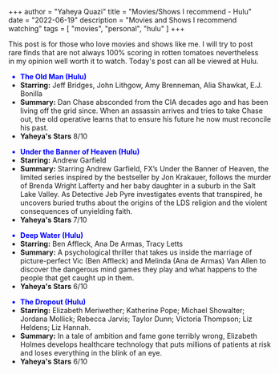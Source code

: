 +++
author = "Yaheya Quazi"
title = "Movies/Shows I recommend - Hulu"
date = "2022-06-19"
description = "Movies and Shows I recommend watching"
tags = [
"movies",
"personal",
"hulu"
]
+++

This post is for those who love movies and shows like me. I will try to post rare finds that are not always 100% scoring in rotten tomatoes nevertheless in my opinion well worth it to watch. Today's post can all be viewed at Hulu.


<ul class="list-group w-50" style="width:100%;">
  <li class="list-group-item" style="color:blue;">
      <strong>The Old Man (Hulu)</strong> 
  </li>
  <li class="list-group-item">
<strong>Starring:</strong> Jeff Bridges, John Lithgow, Amy Brenneman, Alia Shawkat, E.J. Bonilla <br />
</li>
<li class="list-group-item">
<strong>Summary:</strong> Dan Chase absconded from the CIA decades ago and has been living off the grid since. When an assassin arrives and tries to take Chase out, the old operative learns that to ensure his future he now must reconcile his past.
</li>
<li class="list-group-item">
<strong>Yaheya's Stars</strong>   8/10
</li>
</ul>

<ul class="list-group w-50" style="width:100%;">
  <li class="list-group-item" style="color:blue;">
      <strong>Under the Banner of Heaven (Hulu)</strong> 
  </li>
  <li class="list-group-item">
<strong>Starring:</strong> Andrew Garfield <br />
</li>
<li class="list-group-item">
<strong>Summary:</strong> Starring Andrew Garfield, FX’s Under the Banner of Heaven, the limited series inspired by the bestseller by Jon Krakauer, follows the murder of Brenda Wright Lafferty and her baby daughter in a suburb in the Salt Lake Valley. As Detective Jeb Pyre investigates events that transpired, he uncovers buried truths about the origins of the LDS religion and the violent consequences of unyielding faith. 
</li>
<li class="list-group-item">
<strong>Yaheya's Stars</strong>    7/10
</li>
</ul>

<ul class="list-group w-50" style="width:100%;">
  <li class="list-group-item" style="color:blue;">
      <strong>Deep Water (Hulu)</strong> 
  </li>
  <li class="list-group-item">
<strong>Starring:</strong> Ben Affleck, Ana De Armas, Tracy Letts 
</li>
<li class="list-group-item">
<strong>Summary:</strong> A psychological thriller that takes us inside the marriage of picture-perfect Vic (Ben Affleck) and Melinda (Ana de Armas) Van Allen to discover the dangerous mind games they play and what happens to the people that get caught up in them. 
</li>
<li class="list-group-item">
<strong>Yaheya's Stars</strong>    6/10
</li>
</ul>

<ul class="list-group w-50" style="width:100%;">
  <li class="list-group-item" style="color:blue;">
      <strong>The Dropout (Hulu)</strong> 
  </li>
  <li class="list-group-item">
<strong>Starring:</strong> Elizabeth Meriwether; Katherine Pope; Michael Showalter; Jordana Mollick; Rebecca Jarvis; Taylor Dunn; Victoria Thompson; Liz Heldens; Liz Hannah. 
</li>
<li class="list-group-item">
<strong>Summary:</strong> In a tale of ambition and fame gone terribly wrong, Elizabeth Holmes develops healthcare technology that puts millions of patients at risk and loses everything in the blink of an eye.
</li>
<li class="list-group-item">
<strong>Yaheya's Stars</strong>    6/10
</li>
</ul>



